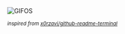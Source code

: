<div align="justify">
<picture>
    <source media="(prefers-color-scheme: dark)" srcset="https://i.ibb.co/Vw04ZP2/output-gif.gif">
    <source media="(prefers-color-scheme: light)" srcset="https://i.ibb.co/Vw04ZP2/output-gif.gif">
    <img alt="GIFOS" src="https://i.ibb.co/Vw04ZP2/output-gif.gif">
</picture>

<sub><i>inspired from [x0rzavi/github-readme-terminal](https://github.com/x0rzavi/github-readme-terminal)</i></sub>

</div>

<!-- Image deletion URL: https://ibb.co/BnHMxSq/d28ea35748572a0cd876e575146e41f0 -->